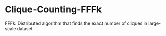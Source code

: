 # Clique-Counting-FFFk
FFFk: Distributed algorithm that finds the exact number of cliques in large-scale dataset
